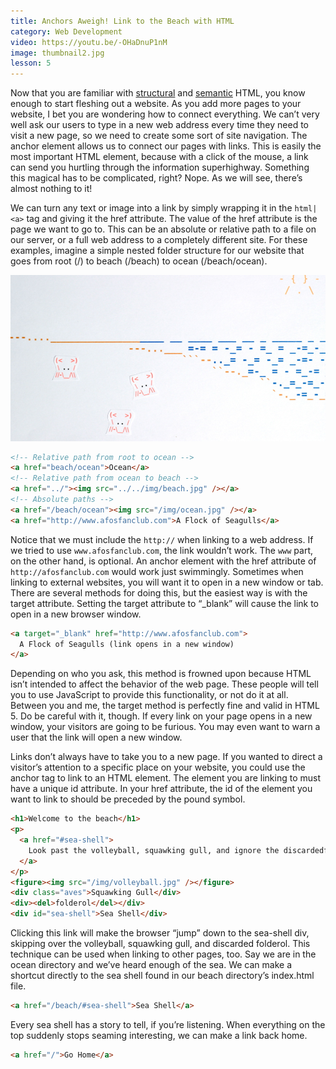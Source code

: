 ```yaml
---
title: Anchors Aweigh! Link to the Beach with HTML
category: Web Development
video: https://youtu.be/-OHaDnuP1nM
image: thumbnail2.jpg
lesson: 5
---
```


Now that you are familiar with [structural](https://thehelloworldprogram.com/web-development/structural-html-markup/ "Building a Web Page With Structural HTML Markup") and [semantic](https://thehelloworldprogram.com/web-development/semantic-html-markup/ "Adding Extra Information to a Web Page with Semantic HTML Markup") HTML, you know enough to start fleshing out a website. As you add more pages to your website, I bet you are wondering how to connect everything. We can’t very well ask our users to type in a new web address every time they need to visit a new page, so we need to create some sort of site navigation. The anchor element allows us to connect our pages with links. This is easily the most important HTML element, because with a click of the mouse, a link can send you hurtling through the information superhighway. Something this magical has to be complicated, right? Nope. As we will see, there’s almost nothing to it!

We can turn any text or image into a link by simply wrapping it in the `html|<a>` tag and giving it the href attribute. The value of the href attribute is the page we want to go to. This can be an absolute or relative path to a file on our server, or a full web address to a completely different site. For these examples, imagine a simple nested folder structure for our website that goes from root (/) to beach (/beach) to ocean (/beach/ocean).

![beach](./beach.jpg)

```html
<!-- Relative path from root to ocean -->
<a href="beach/ocean">Ocean</a>
<!-- Relative path from ocean to beach -->
<a href="../"><img src="../../img/beach.jpg" /></a>
<!-- Absolute paths -->
<a href="/beach/ocean"><img src="/img/ocean.jpg" /></a>
<a href="http://www.afosfanclub.com">A Flock of Seagulls</a>
```

Notice that we must include the `http://` when linking to a web address. If we tried to use `www.afosfanclub.com`, the link wouldn’t work. The `www` part, on the other hand, is optional. An anchor element with the href attribute of `http://afosfanclub.com` would work just swimmingly. Sometimes when linking to external websites, you will want it to open in a new window or tab. There are several methods for doing this, but the easiest way is with the target attribute. Setting the target attribute to “\_blank” will cause the link to open in a new browser window.

```html
<a target="_blank" href="http://www.afosfanclub.com">
  A Flock of Seagulls (link opens in a new window)
</a>
```

Depending on who you ask, this method is frowned upon because HTML isn’t intended to affect the behavior of the web page. These people will tell you to use JavaScript to provide this functionality, or not do it at all. Between you and me, the target method is perfectly fine and valid in HTML 5. Do be careful with it, though. If every link on your page opens in a new window, your visitors are going to be furious. You may even want to warn a user that the link will open a new window.

Links don’t always have to take you to a new page. If you wanted to direct a visitor’s attention to a specific place on your website, you could use the anchor tag to link to an HTML element. The element you are linking to must have a unique id attribute. In your href attribute, the id of the element you want to link to should be preceded by the pound symbol.

```html
<h1>Welcome to the beach</h1>
<p>
  <a href="#sea-shell">
    Look past the volleyball, squawking gull, and ignore the discardedfolderol.
  </a>
</p>
<figure><img src="/img/volleyball.jpg" /></figure>
<div class="aves">Squawking Gull</div>
<div><del>folderol</del></div>
<div id="sea-shell">Sea Shell</div>
```

Clicking this link will make the browser “jump” down to the sea-shell div, skipping over the volleyball, squawking gull, and discarded folderol. This technique can be used when linking to other pages, too. Say we are in the ocean directory and we’ve heard enough of the sea. We can make a shortcut directly to the sea shell found in our beach directory’s index.html file.

```html
<a href="/beach/#sea-shell">Sea Shell</a>
```

Every sea shell has a story to tell, if you’re listening. When everything on the top suddenly stops seaming interesting, we can make a link back home.

```html
<a href="/">Go Home</a>
```
